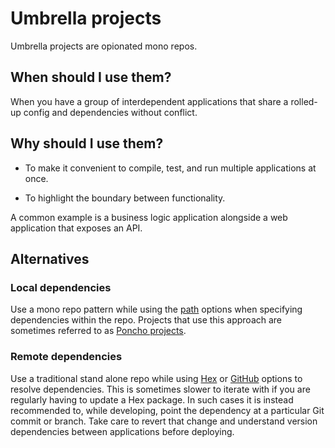 # Umbrella projects

Umbrella projects are opionated mono repos.

## When should I use them?

When you have a group of interdependent applications that share a rolled-up
config and dependencies without conflict.

## Why should I use them?

- To make it convenient to compile, test, and run multiple applications at once.

- To highlight the boundary between functionality.

A common example is a business logic application alongside a web application
that exposes an API.

## Alternatives

### Local dependencies

Use a mono repo pattern while using the [path](path_opts) options when
specifying dependencies within the repo. Projects that use this approach are
sometimes referred to as [Poncho projects](poncho_projects).

### Remote dependencies

Use a traditional stand alone repo while using [Hex](hex_opts) or
[GitHub](git_opts) options to resolve dependencies. This is sometimes slower to
iterate with if you are regularly having to update a Hex package. In such cases
it is instead recommended to, while developing, point the dependency at a
particular Git commit or branch. Take care to revert that change and understand
version dependencies between applications before deploying.

[poncho_projects]: https://embedded-elixir.com/post/2017-05-19-poncho-projects/
"Poncho projects"
[git_opts]: https://hexdocs.pm/mix/Mix.Tasks.Deps.html#module-git-options-git
"Git options"
[path_opts]: https://hexdocs.pm/mix/Mix.Tasks.Deps.html#module-path-options-path
"Path options"
[hex_opts]: https://hexdocs.pm/mix/Mix.Tasks.Deps.html#module-hex-options-hex
"Hex options"
